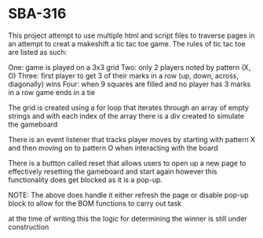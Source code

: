 # SBA-316
This project attempt to use multiple html and script files to traverse pages in an attempt to creat a makeshift a tic tac toe game.
The rules of tic tac toe are listed as such:

One: game is played on a 3x3 grid
Two: only 2 players noted by pattern (X, O)
Three: first player to get 3 of their marks in a row (up, down, across, diagonally) wins
Four: when 9 squares are filled and no player has 3 marks in a row game ends in a tie

The grid is created using a for loop that iterates through an array of empty strings and with each index of the array there is a div created to simulate the gameboard

There is an event listener that tracks player moves by starting with pattern X and then moving on to pattern O when interacting with the board

There is a buttton called reset that allows users to open up a new page to effectively resetting the gameboard and start again however this functionality does get blocked as it is a pop-up. 

NOTE: The above does handle it either refresh the page or disable pop-up block to allow for the BOM functions to carry out task

at the time of writing this the logic for determining the winner is still under construction
